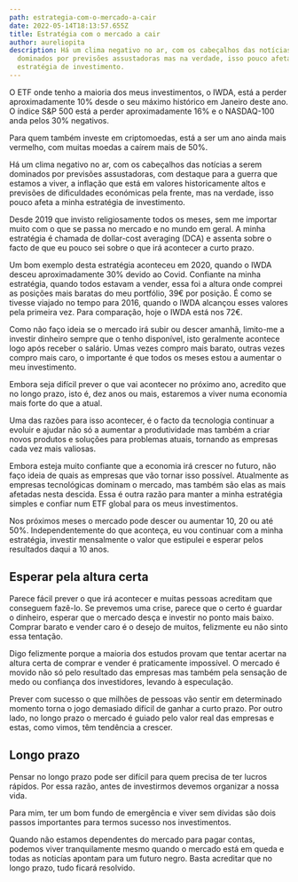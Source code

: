 ```yaml
---
path: estrategia-com-o-mercado-a-cair
date: 2022-05-14T18:13:57.655Z
title: Estratégia com o mercado a cair
author: aureliopita
description: Há um clima negativo no ar, com os cabeçalhos das notícias a serem
  dominados por previsões assustadoras mas na verdade, isso pouco afeta a minha
  estratégia de investimento.
---
```

O ETF onde tenho a maioria dos meus investimentos, o IWDA, está a perder aproximadamente 10% desde o seu máximo histórico em Janeiro deste ano. O índice S&P 500 está a perder aproximadamente 16% e o NASDAQ-100 anda pelos 30% negativos. 

Para quem também investe em criptomoedas, está a ser um ano ainda mais vermelho, com muitas moedas a caírem mais de 50%.

Há um clima negativo no ar, com os cabeçalhos das notícias a serem dominados por previsões assustadoras, com destaque para a guerra que estamos a viver, a inflação que está em valores historicamente altos e previsões de dificuldades económicas pela frente, mas na verdade, isso pouco afeta a minha estratégia de investimento.

Desde 2019 que invisto religiosamente todos os meses, sem me importar muito com o que se passa no mercado e no mundo em geral. A minha estratégia é chamada de dollar-cost averaging (DCA) e assenta sobre o facto de que eu pouco sei sobre o que irá acontecer a curto prazo.

Um bom exemplo desta estratégia aconteceu em 2020, quando o IWDA desceu aproximadamente 30% devido ao Covid. Confiante na minha estratégia, quando todos estavam a vender, essa foi a altura onde comprei as posições mais baratas do meu portfólio, 39€ por posição. É como se tivesse viajado no tempo para 2016, quando o IWDA alcançou esses valores pela primeira vez. Para comparação, hoje o IWDA está nos 72€.

Como não faço ideia se o mercado irá subir ou descer amanhã, limito-me a investir dinheiro sempre que o tenho disponível, isto geralmente acontece logo após receber o salário. Umas vezes compro mais barato, outras vezes compro mais caro, o importante é que todos os meses estou a aumentar o meu investimento.

Embora seja difícil prever o que vai acontecer no próximo ano, acredito que no longo prazo, isto é, dez anos ou mais, estaremos a viver numa economia mais forte do que a atual.

Uma das razões para isso acontecer, é o facto da tecnologia continuar a evoluir e ajudar não só a aumentar a produtividade mas também a criar novos produtos e soluções para problemas atuais, tornando as empresas cada vez mais valiosas.

Embora esteja muito confiante que a economia irá crescer no futuro, não faço ideia de quais as empresas que vão tornar isso possível. Atualmente as empresas tecnológicas dominam o mercado, mas também são elas as mais afetadas nesta descida. Essa é outra razão para manter a minha estratégia simples e confiar num ETF global para os meus investimentos.

Nos próximos meses o mercado pode descer ou aumentar 10, 20 ou até 50%. Independentemente do que aconteça, eu vou continuar com a minha estratégia, investir mensalmente o valor que estipulei e esperar pelos resultados daqui a 10 anos.

## Esperar pela altura certa

Parece fácil prever o que irá acontecer e muitas pessoas acreditam que conseguem fazê-lo. Se prevemos uma crise, parece que o certo é guardar o dinheiro, esperar que o mercado desça e investir no ponto mais baixo. Comprar barato e vender caro é o desejo de muitos, felizmente eu não sinto essa tentação.

Digo felizmente porque a maioria dos estudos provam que tentar acertar na altura certa de comprar e vender é praticamente impossível. O mercado é movido não só pelo resultado das empresas mas também pela sensação de medo ou confiança dos investidores, levando à especulação.

Prever com sucesso o que milhões de pessoas vão sentir em determinado momento torna o jogo demasiado difícil de ganhar a curto prazo. Por outro lado, no longo prazo o mercado é guiado pelo valor real das empresas e estas, como vimos, têm tendência a crescer.

## Longo prazo

Pensar no longo prazo pode ser difícil para quem precisa de ter lucros rápidos. Por essa razão, antes de investirmos devemos organizar a nossa vida.

Para mim, ter um bom fundo de emergência e viver sem dívidas são dois passos importantes para termos sucesso nos investimentos.

Quando não estamos dependentes do mercado para pagar contas, podemos viver tranquilamente mesmo quando o mercado está em queda e todas as noticías apontam para um futuro negro. Basta acreditar que no longo prazo, tudo ficará resolvido.
